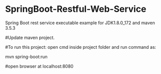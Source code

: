 # SpringBoot-Restful-Web-Service
Spring Boot rest service executable example for JDK1.8.0_172 and maven 3.5.3


#Update maven project.

#To run this project: open cmd inside project folder and run command as:

mvn spring-boot:run

#open browser at localhost:8080
